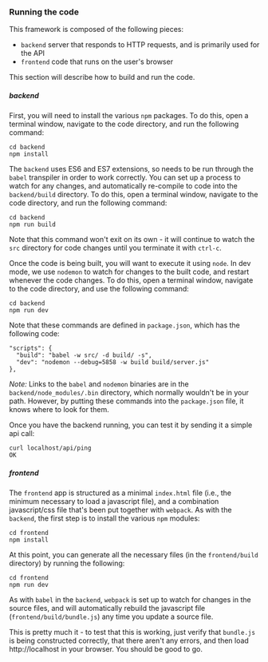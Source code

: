 ### Running the code

This framework is composed of the following pieces:
* `backend` server that responds to HTTP requests, and is primarily used for the API
* `frontend` code that runs on the user's browser

This section will describe how to build and run the code.

##### backend

First, you will need to install the various `npm` packages. To do this, open a terminal window, navigate to the code directory, and run the following command:
```
cd backend
npm install
```

The `backend` uses ES6 and ES7 extensions, so needs to be run through the `babel` transpiler in order to work correctly. You can set up a process to watch for any changes, and automatically re-compile to code into the `backend/build` directory. To do this, open a terminal window, navigate to the code directory, and run the following command:
```
cd backend
npm run build
```
Note that this command won't exit on its own - it will continue to watch the `src` directory for code changes until you terminate it with `ctrl-c`.

Once the code is being built, you will want to execute it using `node`. In dev mode, we use `nodemon` to watch for changes to the built code, and restart whenever the code changes. To do this, open a terminal window, navigate to the code directory, and use the following command:
```
cd backend
npm run dev
```
Note that these commands are defined in `package.json`, which has the following code:
```
"scripts": {
  "build": "babel -w src/ -d build/ -s",
  "dev": "nodemon --debug=5858 -w build build/server.js"
},
```
*Note:* Links to the `babel` and `nodemon` binaries are in the `backend/node_modules/.bin` directory, which normally wouldn't be in your path. However, by putting these commands into the `package.json` file, it knows where to look for them.

Once you have the backend running, you can test it by sending it a simple api call:
```
curl localhost/api/ping
OK
```

##### frontend

The `frontend` app is structured as a minimal `index.html` file (i.e., the minimum necessary to load a javascript file), and a combination javascript/css file that's been put together with `webpack`. As with the `backend`, the first step is to install the various `npm` modules:
```
cd frontend
npm install
```

At this point, you can generate all the necessary files (in the `frontend/build` directory) by running the following:
```
cd frontend
npm run dev
```

As with `babel` in the `backend`, `webpack` is set up to watch for changes in the source files, and will automatically rebuild the javascript file (`frontend/build/bundle.js`) any time you update a source file.

This is pretty much it - to test that this is working, just verify that `bundle.js` is being constructed correctly, that there aren't any errors, and then load http://localhost in your browser. You should be good to go.
